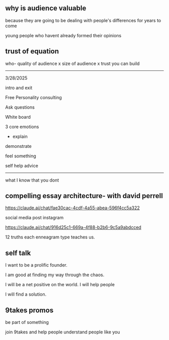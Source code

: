## why is audience valuable

because they are going to be dealing with people's differences for years to come

young people who havent already formed their opinions

## trust of equation

who- quality of audience
x
size of audience
x
trust you can build

---

3/28/2025

intro and exit

Free Personality consulting

Ask questions

White board

3 core emotions

- explain

demonstrate

feel something

self help advice

---

what I know that you dont

## compelling essay architecture- with david perrell

https://claude.ai/chat/fae30cac-4cdf-4a55-abea-596f4cc5a322

social media post
instagram

https://claude.ai/chat/916d25c1-669a-4f88-b2b6-9c5a9abdcced

12 truths each enneagram type teaches us.

## self talk

I want to be a prolific founder.

I am good at finding my way through the chaos.

I will be a net positive on the world. I will help people

I will find a solution.

## 9takes promos

be part of something

join 9takes and help people understand people like you

